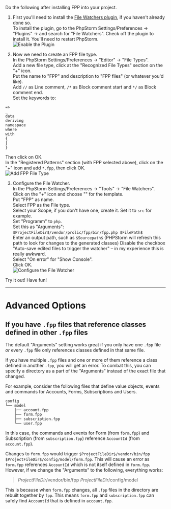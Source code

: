 Do the following after installing FPP into your project.

1) First you'll need to install the [File Watchers plugin](https://www.jetbrains.com/help/phpstorm/settings-tools-file-watchers.html), if you haven't already done so.  
To install the plugin, go to the PhpStorm Settings/Preferences -> "Plugins" -> and search for "File Watchers". Check off the plugin to install it. You'll need to restart PhpStorm.  
![Enable the Plugin](https://raw.githubusercontent.com/prolic/fpp/master/docs/img/phpstorm_1.png)

2) Now we need to create an FPP file type.  
In the PhpStorm Settings/Preferences -> "Editor" -> "File Types".  
Add a new file type, click at the "Recognized File Types" section on the "+" icon.  
Put the name to "FPP" and description to "FPP files" (or whatever you'd like).  
Add `//` as Line comment, `/*` as Block comment start and `*/` as Block comment end.  
Set the keywords to:  

```
=>
_
data
deriving
namespace
where
with
{
|
}
```

Then click on OK.  
In the "Registered Patterns" section (with FPP selected above), click on the "+" icon and add `*.fpp`, then click OK.  
![Add FPP File Type](https://raw.githubusercontent.com/prolic/fpp/master/docs/img/phpstorm_2.png)

3) Configure the File Watcher.  
In the PhpStorm Settings/Preferences -> "Tools" -> "File Watchers".  
Click on the "+" icon and choose "<custom>" for the template.  
Put "FPP" as name.  
Select FPP as the File type.  
Select your Scope, if you don't have one, create it. Set it to `src` for example.  
Set "Programm" to `php`.  
Set this as "Arguments": `$ProjectFileDir$/vendor/prolic/fpp/bin/fpp.php $FilePath$`  
Enter an output path, such as `$Sourcepath$` (PHPStorm will refresh this path to look for changes to the generated classes)
Disable the checkbox "Auto-save edited files to trigger the watcher" – in my experience this is really awkward.  
Select "On error" for "Show Console".  
Click OK.  
![Configure the File Watcher](https://raw.githubusercontent.com/prolic/fpp/master/docs/img/phpstorm_3.png)

Try it out! Have fun!

----

# Advanced Options

## If you have `.fpp` files that reference classes defined in other `.fpp` files

The default "Arguments" setting works great if you only have one `.fpp` file *or* every `.fpp` file only references classes defined in that same file.

If you have multiple `.fpp` files and one or more of them reference a class defined in another `.fpp`, you will get an error. To combat this, you can specify a directory as a part of the "Arguments" instead of the exact file that changed.

For example, consider the following files that define value objects, events and commands for Accounts, Forms, Subscriptions and Users.

```
config
└── model
    ├── account.fpp
    ├── form.fpp
    ├── subscription.fpp
    └── user.fpp
```

In this case, the commands and events for Form (from `form.fpp`) and Subscription (from `subscription.fpp`) reference `AccountId` (from `account.fpp`).

Changes to `form.fpp` would trigger `$ProjectFileDir$/vendor/bin/fpp $ProjectFileDir$/config/model/form.fpp`. This will cause an error as `form.fpp` references `AccountId` which is not itself defined in `form.fpp`. However, if we change the "Arguments" to the following, everything works:

> $ProjectFileDir$/vendor/bin/fpp $ProjectFileDir$/config/model

This is because when `form.fpp` changes, all `.fpp` files in the directory are rebuilt together by `fpp`. This means `form.fpp` and `subscription.fpp` can safely find `AccountId` that is defined in `account.fpp`.
